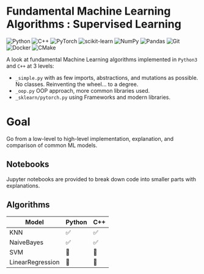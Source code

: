 # Fundamental Machine Learning Algorithms : Supervised Learning
![Python](https://img.shields.io/badge/python-3670A0?style=for-the-badge&logo=python&logoColor=ffdd54)
![C++](https://img.shields.io/badge/c++-%2300599C.svg?style=for-the-badge&logo=c%2B%2B&logoColor=white)
![PyTorch](https://img.shields.io/badge/PyTorch-%23EE4C2C.svg?style=for-the-badge&logo=PyTorch&logoColor=white)
![scikit-learn](https://img.shields.io/badge/scikit--learn-%23F7931E.svg?style=for-the-badge&logo=scikit-learn&logoColor=white)
![NumPy](https://img.shields.io/badge/numpy-%23013243.svg?style=for-the-badge&logo=numpy&logoColor=white)
![Pandas](https://img.shields.io/badge/pandas-%23150458.svg?style=for-the-badge&logo=pandas&logoColor=white)
![Git](https://img.shields.io/badge/git-%23F05033.svg?style=for-the-badge&logo=git&logoColor=white)
![Docker](https://img.shields.io/badge/docker-%230db7ed.svg?style=for-the-badge&logo=docker&logoColor=white)
![CMake](https://img.shields.io/badge/CMake-%23008FBA.svg?style=for-the-badge&logo=cmake&logoColor=white)

A look at fundamental Machine Learning algorithms implemented in `Python3` and `C++` at 3 levels:
- `_simple.py` with as few imports, abstractions, and mutations as possible. No classes. Reinventing the wheel... to a degree.
- `_oop.py` OOP approach, more common libraries used.
- `_sklearn/pytorch.py` using Frameworks and modern libraries.
# Goal
Go from a low-level to high-level implementation, explanation, and comparison of common ML models.

## Notebooks
Jupyter notebooks are provided to break down code into smaller parts with explanations.
## Algorithms
| Model | Python | C++ |
| --- | --- | --- |
| KNN | :white_check_mark: | :white_check_mark: |
| NaiveBayes | :white_check_mark: | :white_check_mark: |
| SVM | :hammer: | :hammer: |
| LinearRegression | :hammer: | :hammer: |


